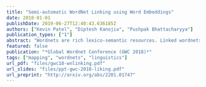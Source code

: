 ```yaml
---
title: "Semi-automatic WordNet Linking using Word Embeddings"
date: 2018-01-01
publishDate: 2019-06-27T12:40:43.636185Z
authors: ["Kevin Patel", "Diptesh Kanojia", "Pushpak Bhattacharyya"]
publication_types: ["1"]
abstract: "Wordnets are rich lexico-semantic resources. Linked wordnets are extensions of wordnets, which link similar concepts in wordnets of different languages. Such resources are extremely useful in many Natural Language Processing (NLP) applications, primarily those based on knowledge-based approaches. In such approaches, these resources are considered as gold standard/oracle. Thus, it is crucial that these resources hold correct information. Thereby, they are created by human experts. However, manual maintenance of such resources is a tedious and costly affair. Thus techniques that can aid the experts are desirable. In this paper, we propose an approach to link wordnets. Given a synset of the source language, the approach returns a ranked list of potential candidate synsets in the target language from which the human expert can choose the correct one(s). Our technique is able to retrieve a winner synset in the top 10 ranked list for 60% of all synsets and 70% of noun synsets."
featured: false
publication: "*Global Wordnet Conference (GWC 2018)*"
tags: ["mapping", "wordnets", "linguistics"]
url_pdf: "files/gwc18-wnlinking.pdf"
url_slides: "files/ppt-gwc-2018-liking.pdf"
url_preprint: "http://arxiv.org/abs/2201.01747"
---
```


